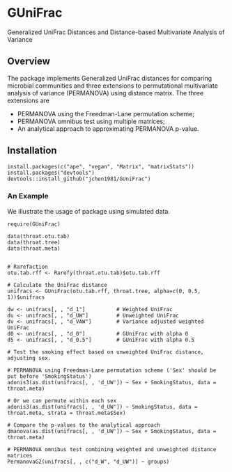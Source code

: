 # GUniFrac
Generalized UniFrac Distances and Distance-based Multivariate Analysis of Variance

## Overview
 The package implements Generalized UniFrac distances for comparing microbial communities and three extensions to permutational multivariate analysis of variance  (PERMANOVA) using distance matrix. The three extensions are
 * PERMANOVA using the Freedman-Lane permutation scheme; 
 * PERMANOVA omnibus test using multiple matrices; 
 * An analytical approach to approximating PERMANOVA p-value.


## Installation 

```
install.packages(c("ape", "vegan", "Matrix", "matrixStats"))
install.packages("devtools")
devtools::install_github("jchen1981/GUniFrac")
```



### An Example
We illustrate the usage of  package using simulated data.

```
require(GUniFrac)

data(throat.otu.tab)
data(throat.tree)
data(throat.meta)


# Rarefaction
otu.tab.rff <- Rarefy(throat.otu.tab)$otu.tab.rff

# Calculate the UniFrac distance
unifracs <- GUniFrac(otu.tab.rff, throat.tree, alpha=c(0, 0.5, 1))$unifracs

dw <- unifracs[, , "d_1"]          # Weighted UniFrac
du <- unifracs[, , "d_UW"]         # Unweighted UniFrac     
dv <- unifracs[, , "d_VAW"]        # Variance adjusted weighted UniFrac
d0 <- unifracs[, , "d_0"]          # GUniFrac with alpha 0  
d5 <- unifracs[, , "d_0.5"]        # GUniFrac with alpha 0.5 

# Test the smoking effect based on unweighted UniFrac distance, adjusting sex.

# PERMANOVA using Freedman-Lane permutation scheme ('Sex' should be put before 'SmokingStatus')
adonis3(as.dist(unifracs[, , 'd_UW']) ~ Sex + SmokingStatus, data = throat.meta)

# Or we can permute within each sex
adonis3(as.dist(unifracs[, , 'd_UW']) ~ SmokingStatus, data = throat.meta, strata = throat.meta$Sex)

# Compare the p-values to the analytical approach
dmanova(as.dist(unifracs[, , 'd_UW']) ~ Sex + SmokingStatus, data = throat.meta)

# PERMANOVA omnibus test combining weighted and unweighted distance matrices
PermanovaG2(unifracs[, , c("d_W", "d_UW")] ~ groups)  
```


